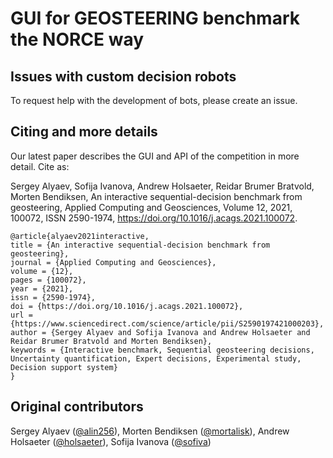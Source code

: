 # GUI for GEOSTEERING benchmark the NORCE way

## Issues with custom decision robots

To request help with the development of bots, please create an issue.

## Citing and more details

Our latest paper describes the GUI and API of the competition in more detail.
Cite as:

Sergey Alyaev, Sofija Ivanova, Andrew Holsaeter, Reidar Brumer Bratvold, Morten Bendiksen,
An interactive sequential-decision benchmark from geosteering,
Applied Computing and Geosciences,
Volume 12,
2021,
100072,
ISSN 2590-1974,
https://doi.org/10.1016/j.acags.2021.100072.

```
@article{alyaev2021interactive,
title = {An interactive sequential-decision benchmark from geosteering},
journal = {Applied Computing and Geosciences},
volume = {12},
pages = {100072},
year = {2021},
issn = {2590-1974},
doi = {https://doi.org/10.1016/j.acags.2021.100072},
url = {https://www.sciencedirect.com/science/article/pii/S2590197421000203},
author = {Sergey Alyaev and Sofija Ivanova and Andrew Holsaeter and Reidar Brumer Bratvold and Morten Bendiksen},
keywords = {Interactive benchmark, Sequential geosteering decisions, Uncertainty quantification, Expert decisions, Experimental study, Decision support system}
}
```

## Original contributors
Sergey Alyaev ([@alin256](https://github.com/alin256)), Morten Bendiksen ([@mortalisk](https://github.com/mortalisk)), Andrew Holsaeter ([@holsaeter](https://github.com/holsaeter)), Sofija Ivanova ([@sofiva](https://github.com/sofiva))


